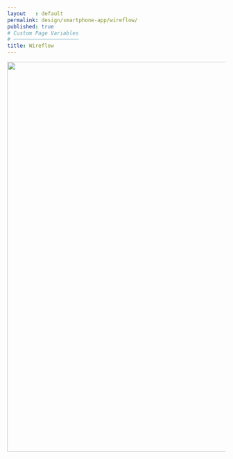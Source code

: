 ```yaml
---
layout   : default
permalink: design/smartphone-app/wireflow/
published: true
# Custom Page Variables
# ─────────────────────
title: Wireflow
---
```


<img width="900px" src="../../../images/wireflow-sp.jpg">